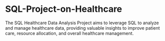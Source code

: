 # SQL-Project-on-Healthcare
The SQL Healthcare Data Analysis Project aims to leverage SQL to analyze and manage healthcare data, providing valuable insights to improve patient care, resource allocation, and overall healthcare management.
